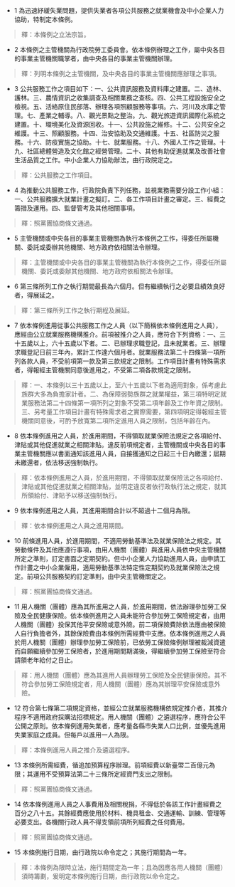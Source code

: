 * 1 為迅速紓緩失業問題，提供失業者各項公共服務之就業機會及中小企業人力協助，特制定本條例。

> 釋：本條例之立法宗旨。

* 2 本條例之主管機關為行政院勞工委員會。依本條例辦理之工作，屬中央各目的事業主管機關職掌者，由中央各目的事業主管機關辦理。

> 釋：列明本條例之主管機關，及中央各目的事業主管機關應辦理之事項。

* 3 公共服務工作之項目如下：一、公共資訊服務及資料庫之建置。二、造林、護林。三、農情資訊之收集調查及相關業務之查核。四、公共工程設施安全之檢視。五、活絡原住民部落、辦理各項照顧服務等事項。六、河川及水庫之管理。七、產業之輔導。八、觀光景點之整治。九、觀光旅遊資訊國際化系統之建置。十、環境美化及資源回收。十一、公共設施之維修。十二、公共安全之維護。十三、照顧服務。十四、治安協助及交通維護。十五、社區防災之服務。十六、防疫實施之協助。十七、就業服務。十八、外國人工作之管理。十九、社區總體營造及文化館之經營管理。二十、其他有助促進就業及改善社會生活品質之工作。中小企業人力協助辦法，由行政院定之。

> 釋：公共服務之工作項目。

* 4 為推動公共服務工作，行政院負責下列任務，並視業務需要分設工作小組：一、公共服務擴大就業計畫之擬訂。二、各工作項目計畫之審定。三、經費之籌措及運用。四、監督管考及其他相關事項。

> 釋：照黨團協商條文通過。

* 5 主管機關或中央各目的事業主管機關為執行本條例之工作，得委任所屬機關、委託或委辦其他機關、地方政府依相關法令辦理。

> 釋：主管機關或中央各目的事業主管機關為執行本條例之工作，得委任所屬機關、委託或委辦其他機關、地方政府依相關法令辦理。

* 6 第三條所列工作之執行期間最長為六個月。但有繼續執行之必要且績效良好者，得展延之。

> 釋：第三條所列工作之執行期程及展延。

* 7 依本條例進用從事公共服務工作之人員（以下簡稱依本條例進用之人員），應經由公立就業服務機構推介。前項被推介之人員，應符合下列資格：一、三十五歲以上，六十五歲以下者。二、已辦理求職登記，且未就業者。三、辦理求職登記日前三年內，累計工作達六個月者。就業服務法第二十四條第一項所列各款人員，不受前項第一款及第三款規定之限制。工作項目計畫有特殊需求者，得報經主管機關同意後進用之，不受第二項各款規定之限制。

> 釋：一、本條例以三十五歲以上，至六十五歲以下者為適用對象，係考慮此族群大多為負擔家計者。二、為保障弱勢族群之就業權益，第三項特明定就業服務法第二十四條第一項所列之對象不受第二項年齡及工作年資之限制。三、另考量工作項目計畫有特殊需求者之實際需要，第四項明定得報經主管機關同意後，可酌予放寬第二項所定進用人員之限制，包括年齡在內。

* 8 依本條例進用之人員，於進用期間，不得領取就業保險法規定之各項給付、津貼或其他促進就業之相關津貼。違反前項規定者，主管機關或中央各目的事業主管機關應以書面通知該進用人員，自接獲通知之日起三十日內繳還；屆期未繳還者，依法移送強制執行。

> 釋：依本條例進用之人員，於進用期間，不得領取就業保險法之各項給付、津貼或其他促進就業之相關津貼，並明定違反者依行政執行法之規定，就其所領給付、津貼予以移送強制執行。

* 9 依本條例進用之人員，其進用期間合計以不超過十二個月為限。

> 釋：依本條例進用之人員之進用期間。

* 10 前條進用人員，於進用期間，不適用勞動基準法及就業保險法之規定。其勞動條件及其他應遵行事項，由用人機關（團體）與進用人員依中央主管機關所定之準則，訂定書面之定期契約。但中小企業人力協助進用人員，由申請工作計畫之中小企業僱用，適用勞動基準法特定性定期契約及就業保險法之規定。前項公共服務契約訂定準則，由中央主管機關定之。

> 釋：照黨團協商條文通過。

* 11 用人機關（團體）應為其所進用之人員，於進用期間，依法辦理參加勞工保險及全民健康保險。依本條例進用之人員未能符合參加勞工保險規定者，由用人機關（團體）投保其他平安保險或意外險。前二項保險費除依法應由被保險人自行負擔者外，其餘保險費由本條例所需經費中支應。依本條例進用之人員於用人機關（團體）辦理參加勞工保險前，已依勞工保險條例辦理被裁減資遣而自願繼續參加勞工保險者，於進用期間期滿後，得繼續參加勞工保險至符合請領老年給付之日止。

> 釋：用人機關（團體）應為其進用人員辦理勞工保險及全民健康保險。其不符合參加勞工保險規定者，用人機關（團體）應為其辦理平安保險或意外險。

* 12 符合第七條第二項規定資格，並經公立就業服務機構依規定推介者，其推介程序不適用政府採購法招標規定。用人機關（團體）之遴選程序，應符合公平公開之原則。依本條例進用失業者，應考量各縣市失業人口比例，並優先進用失業家庭之成員。但每戶以進用一人為限。

> 釋：本條例進用人員之推介及遴選程序。

* 13 本條例所需經費，循追加預算程序辦理。前項經費以新臺幣二百億元為限；其運用不受預算法第二十三條所定經資門支出之限制。

> 釋：照黨團協商條文通過。

* 14 依本條例進用人員之人事費用及相關稅捐，不得低於各該工作計畫經費之百分之八十五。其餘經費應使用於材料、機具租金、交通運輸、訓練、管理等必要支出。各機關行政人員不得支領前項所列經費之任何費用。

> 釋：照黨團協商條文通過。

* 15 本條例施行日期，由行政院以命令定之；其施行期間為一年。

> 釋：本條例為限時立法，施行期間定為一年；且為因應各用人機關（團體）須時籌劃，爰明定本條例施行日期，由行政院以命令定之。

